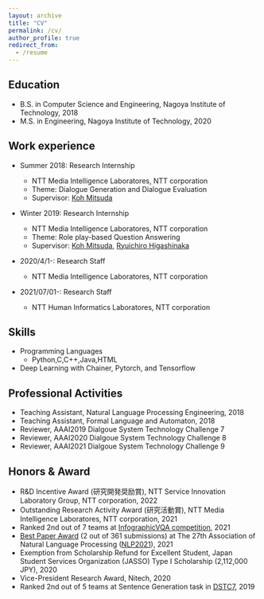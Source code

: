 ```yaml
---
layout: archive
title: "CV"
permalink: /cv/
author_profile: true
redirect_from:
  - /resume
---
```


## Education
* B.S. in Computer Science and Engineering, Nagoya Institute of Technology, 2018
* M.S. in Engineering, Nagoya Institute of Technology, 2020

## Work experience
* Summer 2018: Research Internship
  * NTT Media Intelligence Laboratores, NTT corporation
  * Theme: Dialogue Generation and Dialogue Evaluation
  * Supervisor: [Koh Mitsuda](https://sites.google.com/site/hellomitsukoh)

* Winter 2019: Research Internship
  * NTT Media Intelligence Laboratores, NTT corporation
  * Theme: Role play-based Question Answering
  * Supervisor: [Koh Mitsuda](https://sites.google.com/site/hellomitsukoh), [Ryuichiro Higashinaka](http://www.kecl.ntt.co.jp/icl/lirg/members/rh/)

* 2020/4/1-: Research Staff  
  * NTT Media Intelligence Laboratores, NTT corporation

* 2021/07/01-: Research Staff  
  * NTT Human Informatics Laboratores, NTT corporation

## Skills
* Programming Languages
  * Python,C,C++,Java,HTML
* Deep Learning with Chainer, Pytorch, and Tensorflow

## Professional Activities
* Teaching Assistant, Natural Language Processing Engineering, 2018
* Teaching Assistant, Formal Language and Automaton, 2018
* Reviewer, AAAI2019 Dialgoue System Technology Challenge 7
* Reviewer, AAAI2020 Dialgoue System Technology Challenge 8
* Reviewer, AAAI2021 Dialgoue System Technology Challenge 9

## Honors & Award
* R&D Incentive Award (研究開発奨励賞), NTT Service Innovation Laboratory Group, NTT corporation, 2022
* Outstanding Research Activity Award (研究活動賞), NTT Media Intelligence Laboratores, NTT corporation, 2021
* Ranked 2nd out of 7 teams at [InfographicVQA competition](https://rrc.cvc.uab.es/?ch=17&com=evaluation&task=3), 2021
* [Best Paper Award](https://www.anlp.jp/nlp2021/award.html) (2 out of 361 submissions) at The 27th Association of Natural Language Processing ([NLP2021](https://www.anlp.jp/nlp2021/)), 2021
* Exemption from Scholarship Refund for Excellent Student, Japan Student Services Organization (JASSO) Type I Scholarship (2,112,000 JPY), 2020
* Vice-President Research Award, Nitech, 2020
* Ranked 2nd out of 5 teams at Sentence Generation task in [DSTC7](http://workshop.colips.org/dstc7/workshop.html), 2019